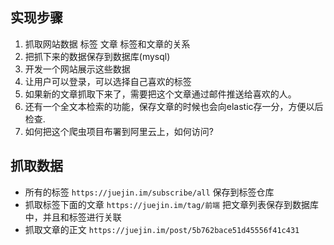 ## 实现步骤
1. 抓取网站数据 标签 文章 标签和文章的关系
2. 把抓下来的数据保存到数据库(mysql)
3. 开发一个网站展示这些数据
4. 让用户可以登录，可以选择自己喜欢的标签
5. 如果新的文章抓取下来了，需要把这个文章通过邮件推送给喜欢的人。
6. 还有一个全文本检索的功能，保存文章的时候也会向elastic存一分，方便以后检查.
7. 如何把这个爬虫项目布署到阿里云上，如何访问?

## 抓取数据
- 所有的标签 `https://juejin.im/subscribe/all` 保存到标签仓库
- 抓取标签下面的文章 `https://juejin.im/tag/前端` 把文章列表保存到数据库中，并且和标签进行关联
- 抓取文章的正文 `https://juejin.im/post/5b762bace51d45556f41c431`

##


